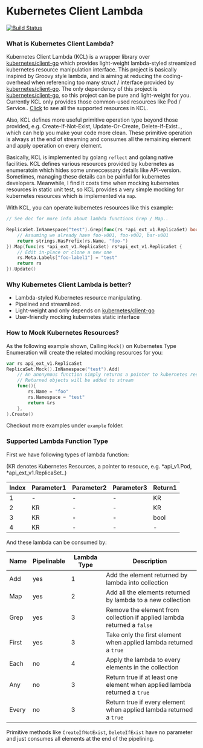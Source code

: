 # Kubernetes Client Lambda #

[![Build Status](https://travis-ci.com/yue9944882/kubernetes-client-lambda.svg?token=pzmnymNtKXSyQJpSi3Kq&branch=master)](https://travis-ci.com/yue9944882/kubernetes-client-lambda)

### What is Kubernetes Client Lambda? ###



Kubernetes Client Lambda (KCL) is a wrapper library over [kubernetes/client-go](https://github.com/kubernetes/client-go) which provides light-weight lambda-styled streamized kubernetes resource manipulation interface. This project is basically inspired by Groovy style lambda, and is aiming at reducing the coding-overhead when referencing too many struct / interface provided by  [kubernetes/client-go](https://github.com/kubernetes/client-go). The only dependency of this project is [kubernetes/client-go](https://github.com/kubernetes/client-go), so this project can be pure and light-weight for you. Currently KCL only provides those common-used resources like Pod / Service.. [Click](https://github.com/yue9944882/kubernetes-client-lambda/blob/cfaa5564df0a4212ef9230be9ddd05a5c7034916/resource.go#L9) to see all the supported resources in KCL. 

Also, KCL defines more useful primitive operation type beyond those provided, e.g. Create-If-Not-Exist, Update-Or-Create, Delete-If-Exist.., which can help you make your code more clean. These primitive operation is always at the end of streaming and consumes all the remaining element and apply operation on every element. 

Basically, KCL is implemented by golang `reflect` and golang native facilities. KCL defines various resources provided by kubernetes as enumeratoin which hides some unneccessary details like API-version. Sometimes, managing these details can be painful for kubernetes developers. Meanwhile, I find it costs time when mocking kubernetes resources in static unit test, so KCL provides a very simple mocking for kubernetes resources which is implemented via `map`. 

With KCL, you can operate kubernetes resources like this example:

```go
// See doc for more info about lambda functions Grep / Map..

ReplicaSet.InNamespace("test").Grep(func(rs *api_ext_v1.ReplicaSet) bool {
    // Assuming we already have foo-v001, foo-v002, bar-v001 
    return strings.HasPrefix(rs.Name, "foo-")
}).Map(func(rs *api_ext_v1.ReplicaSet) rs*api_ext_v1.ReplicaSet {
    // Edit in-place or clone a new one
    rs.Meta.Labels["foo-label1"] = "test" 
    return rs
}).Update()
```

### Why Kubernetes Client Lambda is better? ###

- Lambda-styled Kubernetes resource manipulating.
- Pipelined and streamlized.
- Light-weight and only depends on [kubernetes/client-go](https://github.com/kubernetes/client-go)
- User-friendly mocking kubernetes static interface

### How to Mock Kubernetes Resources? ###


As the following example shown, Calling `Mock()` on Kubernetes Type Enumeration will create the related mocking resources for you:
```go
var rs api_ext_v1.ReplicaSet
ReplicaSet.Mock().InNamespace("test").Add(
    // An anonymous function simply returns a pointer to kubernetes resource 
    // Returned objects will be added to stream
    func(){
        rs.Name = "foo"
        rs.Namespace = "test"
        return &rs
    },
).Create()
```

Checkout more examples under `example` folder.


### Supported Lambda Function Type  ###

First we have following types of lambda function: 

(KR denotes Kubernetes Resources, a pointer to resouce, e.g. *api_v1.Pod, *api_ext_v1.ReplicaSet..)

| Index | Parameter1 | Parameter2 | Parameter3 | Return1 |
|---|---|---|---|---|
| 1 | - | - | - | KR |
| 2 | KR | - | - | KR |
| 3 | KR | - | - | bool |
| 4 | KR | - | - | - |


And these lambda can be consumed by: 


| Name | Pipelinable | Lambda Type | Description |
|---|---|----|---|
| Add | yes | 1 | Add the element returned by lambda into collection |
| Map | yes | 2 | Add all the elements returned by lambda to a new collection |
| Grep | yes | 3 | Remove the element from collection if applied lambda returned a `false` |
| First | yes | 3 | Take only the first element when applied lambda returned a `true` |
| Each | no | 4 | Apply the lambda to every elements in the collection |
| Any | no | 3 | Return true if at least one element when applied lambda returned a `true` | 
| Every | no | 3 | Return true if every element when applied lambda returned a `true` | 

Primitive methods like `CreateIfNotExist`, `DeleteIfExist` have no parameter and just consumes all elements at the end of the pipelining. 
